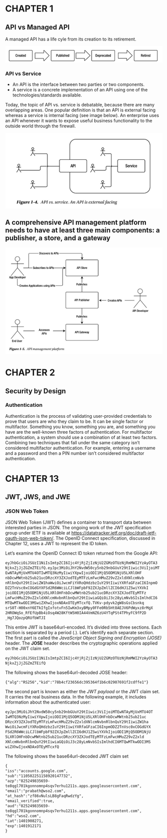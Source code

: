 ﻿# CHAPTER 1

## API vs Managed API

A managed API has a life cyle from its creation to its retirement.

![Created -> Published -> Deprecated -> Retired](/assets/api_lifecyle.png)

### API vs Service

- An API is the interface
between two parties or two components.
- A service is a concrete implementation of an API using one of the technologies/standards available.

Today, the topic of API vs. service is debatable, because there are many overlapping areas. One popular definition
is that an API is external facing whereas a service is internal facing (see image below). An enterprise uses an API
whenever it wants to expose useful business functionality to the outside world through the firewall.

![API vs Service](/assets/apiVsService.jpg)

## A comprehensive API management platform needs to have at least three main components: a publisher, a store, and a gateway

![Comprehensive api](/assets/comprehensive_api.jpg)

# CHAPTER 2

## Security by Design

### Authentication

Authentication is the process of validating user-provided credentials to prove that users are who they claim to be.
It can be single factor or multifactor. Something you know, something you are, and something you have are the
well-known three factors of authentication. For multifactor authentication, a system should use a combination
of at least two factors. Combining two techniques that fall under the same category isn’t considered multifactor
authentication. For example, entering a username and a password and then a PIN number isn’t considered
multifactor authentication.

# CHAPTER 13

## JWT, JWS, and JWE

### JSON Web Token

JSON Web Token (JWT) defines a container to transport data between interested parties in JSON. The ongoing work of the JWT specification group under IETF is available at https://datatracker.ietf.org/doc/draft-ietf-oauth-json-web-token/. The OpenID Connect specification, discussed in Chapter 12, uses a JWT to represent the ID token.

Let’s examine the OpenID Connect ID token returned from the Google API:

```
eyJhbGciOiJSUzI1NiIsImtpZCI6Ijc4YjRjZjIzNjU2ZGMzOTUzNjRmMWI2YzAyOTA3
NjkxZjJjZGZmZTEifQ.eyJpc3MiOiJhY2NvdW50cy5nb29nbGUuY29tIiwic3ViIjoiMT
EwNTAyMjUxMTU4OTIwMTQ3NzMyIiwiYXpwIjoiODI1MjQ5ODM1NjU5LXRlOHF
nbDcwMWtnb25ub21ucDRzcXY3ZXJodTEyMTFzLmFwcHMuZ29vZ2xldXNlcmNvb
nRlbnQuY29tIiwiZW1haWwiOiJwcmFiYXRoQHdzbzIuY29tIiwiYXRfaGFzaCI6InpmO
DZ2TnVsc0xCOGdGYXFSd2R6WWciLCJlbWFpbF92ZXJpZmllZCI6dHJ1ZSwiYXVkI
joiODI1MjQ5ODM1NjU5LXRlOHFnbDcwMWtnb25ub21ucDRzcXY3ZXJodTEyMTFz
LmFwcHMuZ29vZ2xldXNlcmNvbnRlbnQuY29tIiwiaGQiOiJ3c28yLmNvbSIsImlhdCI6
MTQwMTkwODI3MSwiZXhwIjoxNDAxOTEyMTcxfQ.TVKv-pdyvk2gW8sGsCbsnkq
srS0T-H00xnY6ETkIfgIxfotvFn5IwKm3xyBMpy0FFe0Rb5Ht8AEJV6PdWyxz8rMgX
2HROWqSo_RfEfUpBb4iOsq4W28KftW5H0IA44VmNZ6zU4YTqPSt4TPhyFC9fP2D
_Hg7JQozpQRUfbWTJI
```

This entire JWT is base64url-encoded. It’s divided into three sections. Each section is separated by a period (.).
Let’s identify each separate section. The first part is called the <i>JavaScript Object Signing and Encryption (JOSE)</i>
header. The <b>JOSE</b> header describes the cryptographic operations applied on the JWT claim set.

```
eyJhbGciOiJSUzI1NiIsImtpZCI6Ijc4YjRjZjIzNjU2ZGMzOTUzNjRmMWI2YzAyOTA3
NjkxZjJjZGZmZTEifQ
```

The following shows the base64url-decoded JOSE header:

```
{"alg":"RS256","kid":"78b4cf23656dc395364f1b6c02907691f2cdffe1"}
```

The second part is known as either the <i>JWT payload</i> or the JWT claim set. It carries the real business data. In the following example, it includes information about the authenticated user:

```
eyJpc3MiOiJhY2NvdW50cy5nb29nbGUuY29tIiwic3ViIjoiMTEwNTAyMjUxMTU4OT
IwMTQ3NzMyIiwiYXpwIjoiODI1MjQ5ODM1NjU5LXRlOHFnbDcwMWtnb25ub21uc
DRzcXY3ZXJodTEyMTFzLmFwcHMuZ29vZ2xldXNlcmNvbnRlbnQuY29tIiwiZW1ha
WwiOiJwcmFiYXRoQHdzbzIuY29tIiwiYXRfaGFzaCI6InpmODZ2TnVsc0xCOGdGYX
FSd2R6WWciLCJlbWFpbF92ZXJpZmllZCI6dHJ1ZSwiYXVkIjoiODI1MjQ5ODM1NjU
5LXRlOHFnbDcwMWtnb25ub21ucDRzcXY3ZXJodTEyMTFzLmFwcHMuZ29vZ2xld
XNlcmNvbnRlbnQuY29tIiwiaGQiOiJ3c28yLmNvbSIsImlhdCI6MTQwMTkwODI3MS
wiZXhwIjoxNDAxOTEyMTcxfQ
```
The following shows the base64url-decoded JWT claim set

```
{
"iss":"accounts.google.com",
"sub":"110502251158920147732",
"azp":"825249835659-te8qgl701kgonnomnp4sqv7erhu1211s.apps.googleusercontent.com",
"email":"prabath@wso2.com",
"at_hash":"zf86vNulsLB8gFaqRwdzYg",
"email_verified":true,
"aud":"825249835659-te8qgl701kgonnomnp4sqv7erhu1211s.apps.googleusercontent.com",
"hd":"wso2.com",
"iat":1401908271,
"exp":1401912171
}
```



